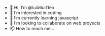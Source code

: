 - 👋 Hi, I’m @lui56ui11en
- 👀 I’m interested in coding
- 🌱 I’m currently learning javascript
- 💞️ I’m looking to collaborate on web proyects
- 📫 How to reach me ...

<!---
lui56ui11en/lui56ui11en is a ✨ special ✨ repository because its `README.md` (this file) appears on your GitHub profile.
You can click the Preview link to take a look at your changes.
--->
